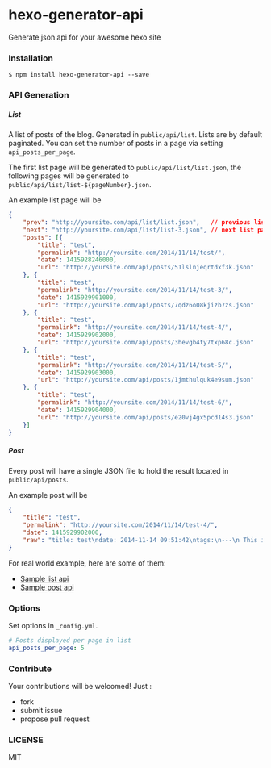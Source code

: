 # hexo-generator-api

Generate json api for your awesome hexo site

### Installation

```
$ npm install hexo-generator-api --save
```










### API Generation

##### List
A list of posts of the blog. Generated in `public/api/list`. Lists are by default paginated. You can set the number of posts in a page via setting `api_posts_per_page`.

The first list page will be generated to `public/api/list/list.json`, the following pages will be generated to `public/api/list/list-${pageNumber}.json`.

An example list page will be

```json
{
    "prev": "http://yoursite.com/api/list/list.json",   // previous list page (null if not exists)
    "next": "http://yoursite.com/api/list/list-3.json", // next list page (null if not exists)
    "posts": [{
        "title": "test",
        "permalink": "http://yoursite.com/2014/11/14/test/",
        "date": 1415928246000,
        "url": "http://yoursite.com/api/posts/51lslnjeqrtdxf3k.json"
    }, {
        "title": "test",
        "permalink": "http://yoursite.com/2014/11/14/test-3/",
        "date": 1415929901000,
        "url": "http://yoursite.com/api/posts/7qdz6o08kjizb7zs.json"
    }, {
        "title": "test",
        "permalink": "http://yoursite.com/2014/11/14/test-4/",
        "date": 1415929902000,
        "url": "http://yoursite.com/api/posts/3hevgb4ty7txp68c.json"
    }, {
        "title": "test",
        "permalink": "http://yoursite.com/2014/11/14/test-5/",
        "date": 1415929903000,
        "url": "http://yoursite.com/api/posts/1jmthulquk4e9sum.json"
    }, {
        "title": "test",
        "permalink": "http://yoursite.com/2014/11/14/test-6/",
        "date": 1415929904000,
        "url": "http://yoursite.com/api/posts/e20vj4gx5pcd14s3.json"
    }]
}
```

##### Post
Every post will have a single JSON file to hold the result located in `public/api/posts`.

An example post will be

```json
{
    "title": "test",
    "permalink": "http://yoursite.com/2014/11/14/test-4/",
    "date": 1415929902000,
    "raw": "title: test\ndate: 2014-11-14 09:51:42\ntags:\n---\n This is a very good post."
}
```

For real world example, here are some of them:

- [Sample list api](http://blog.leapoahead.com/api/list/list.json)
- [Sample post api](http://blog.leapoahead.com/api/posts/e5e19bowadlm6rh3.json)





### Options
Set options in `_config.yml`.

```yml
# Posts displayed per page in list
api_posts_per_page: 5
```




### Contribute

Your contributions will be welcomed! Just :

- fork
- submit issue
- propose pull request




### LICENSE
MIT